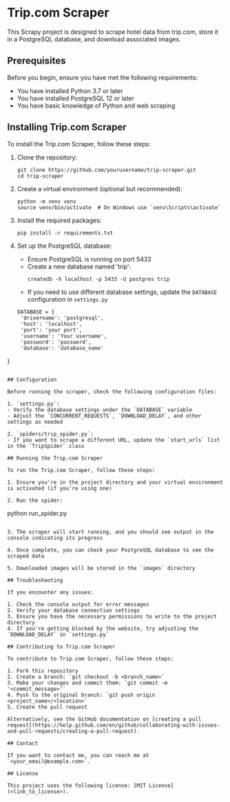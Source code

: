 # Trip.com Scraper

This Scrapy project is designed to scrape hotel data from trip.com, store it in a PostgreSQL database, and download associated images.

## Prerequisites

Before you begin, ensure you have met the following requirements:

* You have installed Python 3.7 or later
* You have installed PostgreSQL 12 or later
* You have basic knowledge of Python and web scraping

## Installing Trip.com Scraper

To install the Trip.com Scraper, follow these steps:

1. Clone the repository:
   ```
   git clone https://github.com/yourusername/trip-scraper.git
   cd trip-scraper
   ```

2. Create a virtual environment (optional but recommended):
   ```
   python -m venv venv
   source venv/bin/activate  # On Windows use `venv\Scripts\activate`
   ```

3. Install the required packages:
   ```
   pip install -r requirements.txt
   ```

4. Set up the PostgreSQL database:
   - Ensure PostgreSQL is running on port 5433
   - Create a new database named 'trip':
     ```
     createdb -h localhost -p 5433 -U postgres trip
     ```
   - If you need to use different database settings, update the `DATABASE` configuration in `settings.py`

   ```
   DATABASE = {
    'drivername': 'postgresql',
    'host': 'localhost',
    'port': 'your port',
    'username': 'Your username',
    'password': 'password',
    'database': 'database_name'
}

   ```

## Configuration

Before running the scraper, check the following configuration files:

1. `settings.py`: 
   - Verify the database settings under the `DATABASE` variable
   - Adjust the `CONCURRENT_REQUESTS`, `DOWNLOAD_DELAY`, and other settings as needed

2. `spiders/trip_spider.py`:
   - If you want to scrape a different URL, update the `start_urls` list in the `TripSpider` class

## Running the Trip.com Scraper

To run the Trip.com Scraper, follow these steps:

1. Ensure you're in the project directory and your virtual environment is activated (if you're using one)

2. Run the spider:
   ```
   python run_spider.py
   ```

3. The scraper will start running, and you should see output in the console indicating its progress

4. Once complete, you can check your PostgreSQL database to see the scraped data

5. Downloaded images will be stored in the `images` directory

## Troubleshooting

If you encounter any issues:

1. Check the console output for error messages
2. Verify your database connection settings
3. Ensure you have the necessary permissions to write to the project directory
4. If you're getting blocked by the website, try adjusting the `DOWNLOAD_DELAY` in `settings.py`

## Contributing to Trip.com Scraper

To contribute to Trip.com Scraper, follow these steps:

1. Fork this repository
2. Create a branch: `git checkout -b <branch_name>`
3. Make your changes and commit them: `git commit -m '<commit_message>'`
4. Push to the original branch: `git push origin <project_name>/<location>`
5. Create the pull request

Alternatively, see the GitHub documentation on [creating a pull request](https://help.github.com/en/github/collaborating-with-issues-and-pull-requests/creating-a-pull-request).

## Contact

If you want to contact me, you can reach me at `<your_email@example.com>`.

## License

This project uses the following license: [MIT License](<link_to_license>).